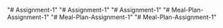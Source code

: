 "# Assignment-1" 
"# Assignment-1" 
"# Assignment-1" 
"# Meal-Plan-Assignment-1" 
"# Meal-Plan-Assignment-1" 
"# Meal-Plan-Assignment-1" 
